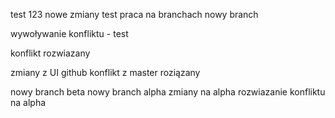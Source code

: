 test 123
nowe zmiany test
praca na branchach
nowy branch

wywoływanie konfliktu - test

konflikt rozwiazany

zmiany z UI github
konflikt z master roziązany


nowy branch beta
nowy branch alpha
zmiany na alpha
rozwiazanie konfliktu na alpha
